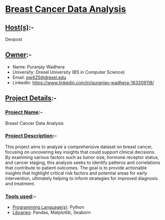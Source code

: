 # <u>Breast Cancer Data Analysis</u>

## <u>Host(s)</u>:-
Devpost

## <u>Owner</u>:-
- Name: Puranjay Wadhera
- University: Drexel University (BS in Computer Science)
- Email: pw425@drexel.edu
- LinkedIn: https://www.linkedin.com/in/puranjay-wadhera-163309118/

## <u>Project Details</u>:-

### <u>Project Name</u>:- 
Breast Cancer Data Analysis

### <u>Project Description</u>:-
This project aims to analyze a comprehensive dataset on breast cancer, focusing on uncovering key insights that could support clinical decisions. By examining various factors such as tumor size, hormone receptor status, and cancer staging, this analysis seeks to identify patterns and correlations that contribute to patient outcomes. The goal is to provide actionable insights that highlight critical risk factors and potential areas for early intervention, ultimately helping to inform strategies for improved diagnosis and treatment.
### <u>Tools used</u>:-
- <u>Programming Language(s)</u>: Python
- <u>Libraries</u>: Pandas, Matplotlib, Seaborn 
